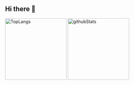 ## Hi there 👋

<p align="left"> 
  <img alt="TopLangs" height="200px" src="https://github-readme-stats.vercel.app/api/top-langs/?username=yashiuri01&theme=tokyonight&layout=compact&count_private=true"/>
  <img alt="githubStats" height="200px" src="https://github-readme-stats.vercel.app/api?username=yashiuri01&theme=tokyonight&show_icons=true"/>
</p>



<!--
**yashiuri01/yashiuri01** is a ✨ _special_ ✨ repository because its `README.md` (this file) appears on your GitHub profile.

Here are some ideas to get you started:

- 🔭 I’m currently working on ...
- 🌱 I’m currently learning ...
- 👯 I’m looking to collaborate on ...
- 🤔 I’m looking for help with ...
- 💬 Ask me about ...
- 📫 How to reach me: ...
- 😄 Pronouns: ...
- ⚡ Fun fact: ...
-->
